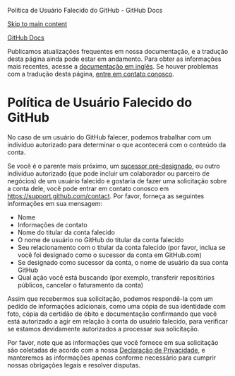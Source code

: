 Política de Usuário Falecido do GitHub - GitHub Docs

[Skip to main content](#main-content)

[](/pt)[GitHub Docs](/pt)

Publicamos atualizações frequentes em nossa documentação, e a tradução desta página ainda pode estar em andamento. Para obter as informações mais recentes, acesse a [documentação em inglês](/en). Se houver problemas com a tradução desta página, [entre em contato conosco](https://github.com/contact?form[subject]=translation%20issue%20on%20docs.github.com&form[comments]=).

Política de Usuário Falecido do GitHub
==========

No caso de um usuário do GitHub falecer, podemos trabalhar com um indivíduo autorizado para determinar o que acontecerá com o conteúdo da conta.

Se você é o parente mais próximo, um [sucessor pré-designado](/pt/github/setting-up-and-managing-your-github-user-account/maintaining-ownership-continuity-of-your-user-accounts-repositories), ou outro indivíduo autorizado (que pode incluir um colaborador ou parceiro de negócios) de um usuário falecido e gostaria de fazer uma solicitação sobre a conta dele, você pode entrar em contato conosco em <https://support.github.com/contact>. Por favor, forneça as seguintes informações em sua mensagem:

* Nome
* Informações de contato
* Nome do titular da conta falecido
* O nome de usuário no GitHub do titular da conta falecido
* Seu relacionamento com o titular da conta falecido (por favor, inclua se você foi designado como o sucessor da conta em GitHub.com)
* Se designado como sucessor da conta, o nome de usuário da sua conta GitHub
* Qual ação você está buscando (por exemplo, transferir repositórios públicos, cancelar o faturamento da conta)

Assim que recebermos sua solicitação, podemos respondê-la com um pedido de informações adicionais, como uma cópia de sua identidade com foto, cópia da certidão de óbito e documentação confirmando que você está autorizado a agir em relação à conta do usuário falecido, para verificar se estamos devidamente autorizados a processar sua solicitação.

Por favor, note que as informações que você fornece em sua solicitação são coletadas de acordo com a nossa [Declaração de Privacidade](/pt/github/site-policy/github-privacy-statement), e manteremos as informações apenas conforme necessário para cumprir nossas obrigações legais e resolver disputas.
